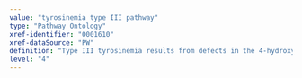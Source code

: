 ```yaml
---
value: "tyrosinemia type III pathway"
type: "Pathway Ontology"
xref-identifier: "0001610"
xref-dataSource: "PW"
definition: "Type III tyrosinemia results from defects in the 4-hydroxyohenylpyruvate dioxygenase (HPD) enzyme that catalyzes the second step in the tyrosine degradation pathway."
level: "4"
---
```


